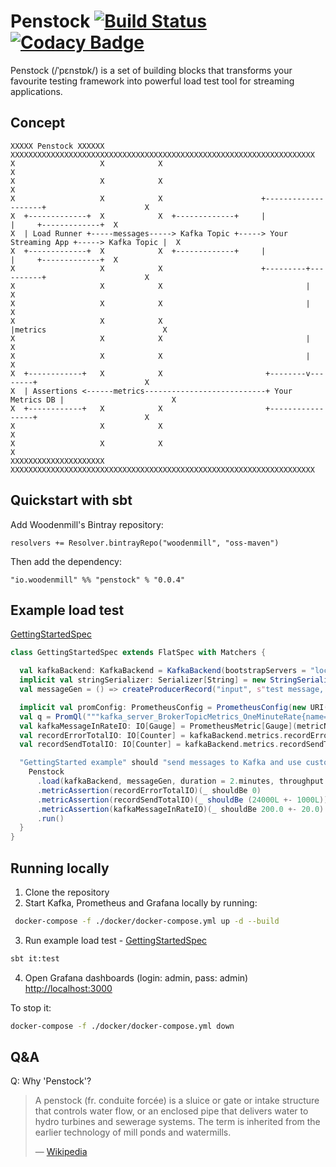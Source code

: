 # Penstock [![Build Status](https://travis-ci.com/woodenmill/penstock.svg?branch=master)](https://travis-ci.com/woodenmill/penstock) [![Codacy Badge](https://api.codacy.com/project/badge/Grade/d80fdff9f48e456c88845dce16a594e6)](https://www.codacy.com/project/wojda/penstock/dashboard?utm_source=github.com&amp;utm_medium=referral&amp;utm_content=woodenmill/penstock&amp;utm_campaign=Badge_Grade_Dashboard)

Penstock (/ˈpɛnstɒk/) is a set of building blocks that transforms your favourite testing framework into powerful load test tool for streaming applications.

## Concept

```
XXXXX Penstock XXXXXX            XXXXXXXXXXXXXXXXXXXXXXXXXXXXXXXXXXXXXXXXXXXXXXXXXXXXXXXXXXXXXXXXXXXX
X                   X            X                                                                  X
X                   X            X                                                                  X
X                   X            X                      +--------------------+                      X
X  +-------------+  X            X  +-------------+     |                    |     +-------------+  X
X  | Load Runner +-----messages-----> Kafka Topic +-----> Your Streaming App +-----> Kafka Topic |  X
X  +-------------+  X            X  +-------------+     |                    |     +-------------+  X
X                   X            X                      +---------+----------+                      X
X                   X            X                                |                                 X
X                   X            X                                |                                 X
X                   X            X                                |metrics                          X
X                   X            X                                |                                 X
X                   X            X                                |                                 X
X  +------------+   X            X                       +--------v--------+                        X
X  | Assertions <------metrics---------------------------+ Your Metrics DB |                        X
X  +------------+   X            X                       +-----------------+                        X
X                   X            X                                                                  X
X                   X            X                                                                  X
XXXXXXXXXXXXXXXXXXXXX            XXXXXXXXXXXXXXXXXXXXXXXXXXXXXXXXXXXXXXXXXXXXXXXXXXXXXXXXXXXXXXXXXXXX

```

## Quickstart with sbt

Add Woodenmill's Bintray repository:
```
resolvers += Resolver.bintrayRepo("woodenmill", "oss-maven")
```

Then add the dependency:
```
"io.woodenmill" %% "penstock" % "0.0.4"
```
## Example load test
[GettingStartedSpec](./src/it/scala/io/woodenmill/penstock/examples/GettingStartedSpec.scala)
```scala
class GettingStartedSpec extends FlatSpec with Matchers {

  val kafkaBackend: KafkaBackend = KafkaBackend(bootstrapServers = "localhost:9092")
  implicit val stringSerializer: Serializer[String] = new StringSerializer()
  val messageGen = () => createProducerRecord("input", s"test message, ID: ${UUID.randomUUID()}")

  implicit val promConfig: PrometheusConfig = PrometheusConfig(new URI("localhost:9090"))
  val q = PromQl("""kafka_server_BrokerTopicMetrics_OneMinuteRate{name="MessagesInPerSec",topic="input"}""")
  val kafkaMessageInRateIO: IO[Gauge] = PrometheusMetric[Gauge](metricName = "kafka-messages-in-rate", query = q)
  val recordErrorTotalIO: IO[Counter] = kafkaBackend.metrics.recordErrorTotal
  val recordSendTotalIO: IO[Counter] = kafkaBackend.metrics.recordSendTotal

  "GettingStarted example" should "send messages to Kafka and use custom Prometheus metric to verify behaviour" in {
    Penstock
      .load(kafkaBackend, messageGen, duration = 2.minutes, throughput = 200)
      .metricAssertion(recordErrorTotalIO)(_ shouldBe 0)
      .metricAssertion(recordSendTotalIO)(_ shouldBe (24000L +- 1000L))
      .metricAssertion(kafkaMessageInRateIO)(_ shouldBe 200.0 +- 20.0)
      .run()
  }
}
```

## Running locally
1. Clone the repository
2. Start Kafka, Prometheus and Grafana locally by running:
```bash
 docker-compose -f ./docker/docker-compose.yml up -d --build
```
3. Run example load test - [GettingStartedSpec](./src/it/scala/io/woodenmill/penstock/examples/GettingStartedSpec.scala)
```bash
sbt it:test
```
4. Open Grafana dashboards (login: admin, pass: admin) [http://localhost:3000](http://localhost:3000)

To stop it:
```bash
docker-compose -f ./docker/docker-compose.yml down
```

## Q&A
Q: Why 'Penstock'?
> A penstock (fr. conduite forcée) is a sluice or gate or intake structure that controls water flow, or an enclosed pipe that delivers water to hydro turbines and sewerage systems. The term is inherited from the earlier technology of mill ponds and watermills.
>
> &mdash; [Wikipedia](https://en.wikipedia.org/wiki/Penstock)
